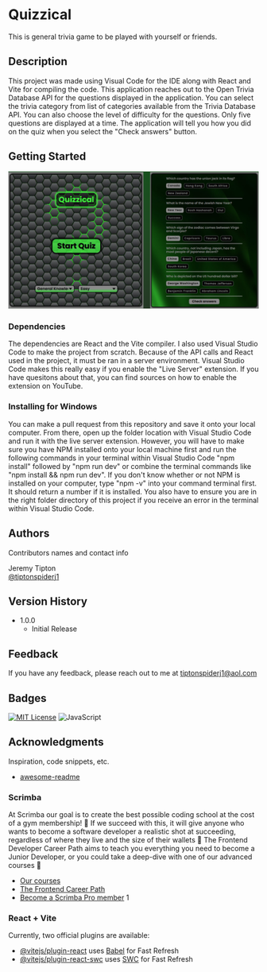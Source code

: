 # Quizzical
This is general trivia game to be played with yourself or friends.

## Description

This project was made using Visual Code for the IDE along with React and Vite for compiling the code. This application reaches out to the Open Trivia Database API for the questions displayed in the application.
You can select the trivia category from list of categories available from the Trivia Database API.  You can also choose the level of difficulty for the questions.  Only five questions are displayed at a time.  The application will tell you how you did on the quiz when you select the "Check answers" button.

## Getting Started

![application images](https://github.com/tiptonspiderj/Quizzical/blob/main/public/readme.png)

### Dependencies

The dependencies are React and the Vite compiler.  I also used Visual Studio Code to make the project from scratch.  Because of the API calls and React used in the project, it must be ran in a server environment.  Visual Studio Code makes this really easy if you enable the "Live Server" extension.  If you have quesitons about that, you can find sources on how to enable the extension on YouTube.

### Installing for Windows

You can make a pull request from this repository and save it onto your local computer.  From there, open up the folder location with Visual Studio Code and run it with the live server extension.  However, you will have to make sure you have NPM installed onto your local machine first and run the following commands in your terminal within Visual Studio Code "npm install" followed by "npm run dev"  or combine the terminal commands like "npm install && npm run dev".  If you don't know whether or not NPM is installed on your computer, type "npm -v" into your command terminal first.  It should return a number if it is installed.  You also have to ensure you are in the right folder directory of this project if you receive an error in the terminal within Visual Studio Code.

## Authors

Contributors names and contact info

Jeremy Tipton  
[@tiptonspiderj1](https://tiptonspiderj1.com)

## Version History

* 1.0.0
    * Initial Release

## Feedback

If you have any feedback, please reach out to me at tiptonspiderj1@aol.com

## Badges

[![MIT License](https://img.shields.io/badge/License-MIT-green.svg)](https://choosealicense.com/licenses/mit/)
![JavaScript](https://img.shields.io/badge/javascript-%23323330.svg?style=for-the-badge&logo=javascript&logoColor=%23F7DF1E)

## Acknowledgments

Inspiration, code snippets, etc.
* [awesome-readme](https://github.com/matiassingers/awesome-readme)

### Scrimba

At Scrimba our goal is to create the best possible coding school at the cost of a gym membership! 💜
If we succeed with this, it will give anyone who wants to become a software developer a realistic shot at succeeding, regardless of where they live and the size of their wallets 🎉
The Frontend Developer Career Path aims to teach you everything you need to become a Junior Developer, or you could take a deep-dive with one of our advanced courses 🚀

- [Our courses](https://scrimba.com/allcourses)
- [The Frontend Career Path](https://scrimba.com/learn/frontend)
- [Become a Scrimba Pro member](https://scrimba.com/pricing)
1

### React + Vite

Currently, two official plugins are available:

- [@vitejs/plugin-react](https://github.com/vitejs/vite-plugin-react/blob/main/packages/plugin-react/README.md) uses [Babel](https://babeljs.io/) for Fast Refresh
- [@vitejs/plugin-react-swc](https://github.com/vitejs/vite-plugin-react-swc) uses [SWC](https://swc.rs/) for Fast Refresh
